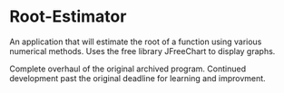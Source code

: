 # Root-Estimator
An application that will estimate the root of a function using various numerical methods. Uses the free library JFreeChart to display graphs.

Complete overhaul of the original archived program. Continued development past the original deadline for learning and improvment.
